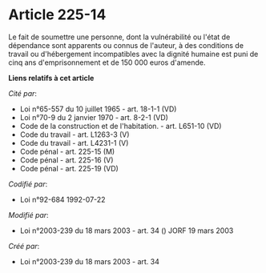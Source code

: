 # Article 225-14

Le fait de soumettre une personne, dont la vulnérabilité ou l'état de dépendance sont apparents ou connus de l'auteur, à des
conditions de travail ou d'hébergement incompatibles avec la dignité humaine est puni de cinq ans d'emprisonnement et de 150
000 euros d'amende.

**Liens relatifs à cet article**

_Cité par_:

  - Loi n°65-557 du 10 juillet 1965 - art. 18-1-1 (VD)
  - Loi n°70-9 du 2 janvier 1970 - art. 8-2-1 (VD)
  - Code de la construction et de l'habitation. - art. L651-10 (VD)
  - Code du travail - art. L1263-3 (V)
  - Code du travail - art. L4231-1 (V)
  - Code pénal - art. 225-15 (M)
  - Code pénal - art. 225-16 (V)
  - Code pénal - art. 225-19 (VD)

_Codifié par_:

  - Loi n°92-684 1992-07-22

_Modifié par_:

  - Loi n°2003-239 du 18 mars 2003 - art. 34 () JORF 19 mars 2003

_Créé par_:

  - Loi n°2003-239 du 18 mars 2003 - art. 34
